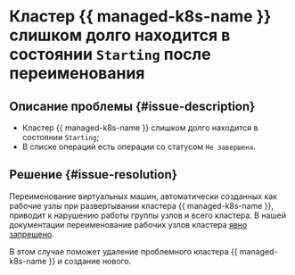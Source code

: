 # Кластер {{ managed-k8s-name }} слишком долго находится в состоянии `Starting` после переименования


## Описание проблемы {#issue-description}

* Кластер {{ managed-k8s-name }} слишком долго находится в состоянии `Starting`;
* В списке операций есть операции со статусом `Не завершена`.

## Решение {#issue-resolution}

Переименование виртуальных машин, автоматически созданных как рабочие узлы при развертывании кластера {{ managed-k8s-name }}, приводит к нарушению работы группы узлов и всего кластера. В нашей документации переименование рабочих узлов кластера [явно запрещено](../../../managed-kubernetes/operations/node-group/node-group-create.md).

В этом случае поможет удаление проблемного кластера {{ managed-k8s-name }} и создание нового.
